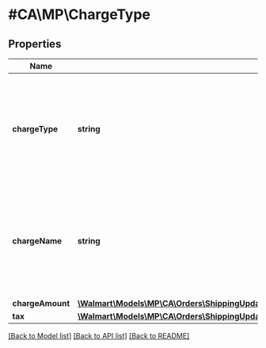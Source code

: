 # #CA\MP\ChargeType

## Properties

Name | Type | Description | Notes
------------ | ------------- | ------------- | -------------
**chargeType** | **string** | The charge type for line items can be one of the following: PRODUCT or SHIPPING For details, refer to 'Charge Types' |
**chargeName** | **string** | If chargeType is PRODUCT, chargeName is Item Price. If chargeType is SHIPPING, chargeName is Shipping |
**chargeAmount** | [**\Walmart\Models\MP\CA\Orders\ShippingUpdatesCA200ResponseOrderLinesOrderLineInnerChargesChargeInnerChargeAmount**](ShippingUpdatesCA200ResponseOrderLinesOrderLineInnerChargesChargeInnerChargeAmount.md) |  |
**tax** | [**\Walmart\Models\MP\CA\Orders\ShippingUpdatesCA200ResponseOrderLinesOrderLineInnerChargesChargeInnerTax**](ShippingUpdatesCA200ResponseOrderLinesOrderLineInnerChargesChargeInnerTax.md) |  | [optional]


[[Back to Model list]](../) [[Back to API list]](../../Api/CA/MP) [[Back to README]](../../README.md)
